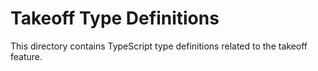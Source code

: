 # Takeoff Type Definitions

This directory contains TypeScript type definitions related to the takeoff feature.
